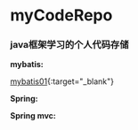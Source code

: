 # myCodeRepo

### java框架学习的个人代码存储

**mybatis:**

  [mybatis01](https://github.com/Famine-Life/myCodeRepo/mybatis01){:target="_blank"}
  
**Spring:**

**Spring mvc:**
